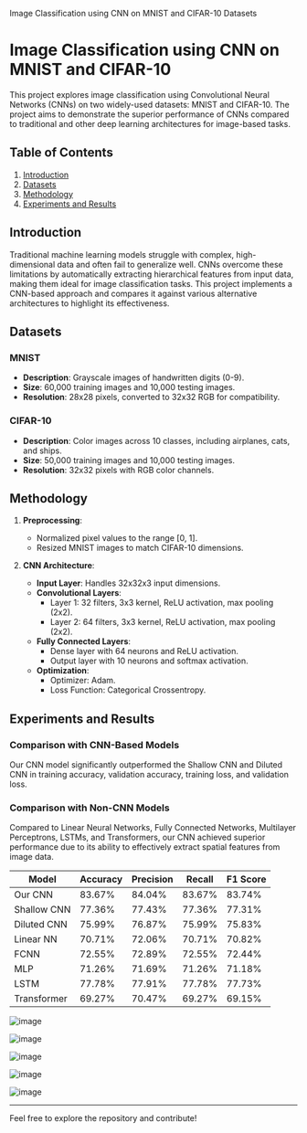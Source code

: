 Image Classification using CNN on MNIST and CIFAR-10 Datasets

# Image Classification using CNN on MNIST and CIFAR-10

This project explores image classification using Convolutional Neural Networks (CNNs) on two widely-used datasets: MNIST and CIFAR-10. The project aims to demonstrate the superior performance of CNNs compared to traditional and other deep learning architectures for image-based tasks.

## Table of Contents
1. [Introduction](#introduction)
2. [Datasets](#datasets)
3. [Methodology](#methodology)
4. [Experiments and Results](#experiments-and-results)


## Introduction
Traditional machine learning models struggle with complex, high-dimensional data and often fail to generalize well. CNNs overcome these limitations by automatically extracting hierarchical features from input data, making them ideal for image classification tasks. This project implements a CNN-based approach and compares it against various alternative architectures to highlight its effectiveness.

## Datasets
### MNIST
- **Description**: Grayscale images of handwritten digits (0-9).
- **Size**: 60,000 training images and 10,000 testing images.
- **Resolution**: 28x28 pixels, converted to 32x32 RGB for compatibility.

### CIFAR-10
- **Description**: Color images across 10 classes, including airplanes, cats, and ships.
- **Size**: 50,000 training images and 10,000 testing images.
- **Resolution**: 32x32 pixels with RGB color channels.

## Methodology
1. **Preprocessing**:
   - Normalized pixel values to the range [0, 1].
   - Resized MNIST images to match CIFAR-10 dimensions.

2. **CNN Architecture**:
   - **Input Layer**: Handles 32x32x3 input dimensions.
   - **Convolutional Layers**:
     - Layer 1: 32 filters, 3x3 kernel, ReLU activation, max pooling (2x2).
     - Layer 2: 64 filters, 3x3 kernel, ReLU activation, max pooling (2x2).
   - **Fully Connected Layers**:
     - Dense layer with 64 neurons and ReLU activation.
     - Output layer with 10 neurons and softmax activation.
   - **Optimization**:
     - Optimizer: Adam.
     - Loss Function: Categorical Crossentropy.

## Experiments and Results
### Comparison with CNN-Based Models
Our CNN model significantly outperformed the Shallow CNN and Diluted CNN in training accuracy, validation accuracy, training loss, and validation loss.

### Comparison with Non-CNN Models
Compared to Linear Neural Networks, Fully Connected Networks, Multilayer Perceptrons, LSTMs, and Transformers, our CNN achieved superior performance due to its ability to effectively extract spatial features from image data.

| Model            | Accuracy | Precision | Recall | F1 Score |
|-------------------|----------|-----------|--------|----------|
| Our CNN          | 83.67%   | 84.04%    | 83.67% | 83.74%   |
| Shallow CNN      | 77.36%   | 77.43%    | 77.36% | 77.31%   |
| Diluted CNN      | 75.99%   | 76.87%    | 75.99% | 75.83%   |
| Linear NN        | 70.71%   | 72.06%    | 70.71% | 70.82%   |
| FCNN             | 72.55%   | 72.89%    | 72.55% | 72.44%   |
| MLP              | 71.26%   | 71.69%    | 71.26% | 71.18%   |
| LSTM             | 77.78%   | 77.91%    | 77.78% | 77.73%   |
| Transformer       | 69.27%   | 70.47%    | 69.27% | 69.15%   |

![image](https://github.com/user-attachments/assets/99a9fd4f-48e5-43b2-9e7f-23622f3e1abc)

![image](https://github.com/user-attachments/assets/4832a17a-e63a-4a97-9f25-afd02198b34e)

![image](https://github.com/user-attachments/assets/fef07811-e5a1-4a3f-aeca-12289540012e)

![image](https://github.com/user-attachments/assets/6a974a57-8593-41c9-b169-d2212b712d99)

![image](https://github.com/user-attachments/assets/3472935c-651b-4bf5-88e9-c3049884b64b)

---

Feel free to explore the repository and contribute!



